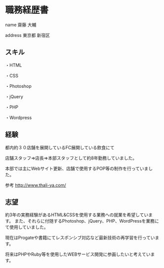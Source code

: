 # 職務経歴書

name
齋藤 大輔

address
東京都 新宿区



## スキル

・HTML

・CSS

・Photoshop

・jQuery

・PHP

・Wordpress



## 経験

都内約３０店舗を展開しているFC展開している飲食にて

店舗スタッフ⇒店長⇒本部スタッフとして約8年勤務していました。

本部では主にWebサイト更新、店舗で使用するPOP等の制作を行っていました。

参考
http://www.thali-ya.com/



## 志望

約3年の実務経験があるHTML&CSSを使用する業務への就業を希望しています。
また、それらに付随するPhotoshop、jQuery、PHP、WordPressを業務にて使用していました。


現在はProgateや書籍にてレスポンシブ対応など最新技術の再学習を行っています。

将来はPHPやRuby等を使用したWEBサービス開発に参画したいと考えています。
